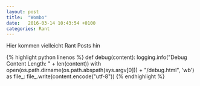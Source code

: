 ```yaml
---
layout: post
title:  "Wombo"
date:   2016-03-14 10:43:54 +0100
categories: Rant
---
```

Hier kommen vielleicht Rant Posts hin

{% highlight python linenos %}
def debug(content):
    logging.info("Debug Content Length: " + len(content))
    with open(os.path.dirname(os.path.abspath(sys.argv[0])) + "/debug.html", 'wb') as file_:
        file_.write(content.encode("utf-8"))
{% endhighlight %}
